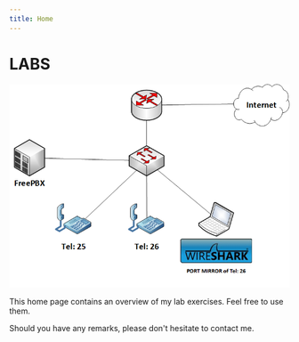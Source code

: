 ```yaml
---
title: Home
---
```


# LABS

![Success](./assets/VOIP.png)

This home page contains an overview of my lab exercises.
Feel free to use them.

Should you have any remarks, please don't hesitate to contact me.
